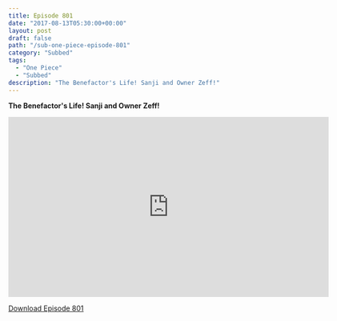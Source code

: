 ```yaml
---
title: Episode 801
date: "2017-08-13T05:30:00+00:00"
layout: post
draft: false
path: "/sub-one-piece-episode-801"
category: "Subbed"
tags:
  - "One Piece"
  - "Subbed"
description: "The Benefactor's Life! Sanji and Owner Zeff!"
---
```


**The Benefactor's Life! Sanji and Owner Zeff!**

<iframe width="640" height="360" src="https://www.rapidvideo.com/e/G6FRPH1JL2" frameborder="0" marginwidth=0 marginheight=0 scrolling=no allowfullscreen></iframe>

<a href="http://ouo.io/qs/eCodkFEQ?s=https://rapidvid.to/d/https://www.rapidvideo.com/e/G6FRPH1JL2">Download Episode 801</a>
